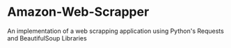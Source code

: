 # Amazon-Web-Scrapper
An implementation of a web scrapping application using Python's Requests and BeautifulSoup Libraries
